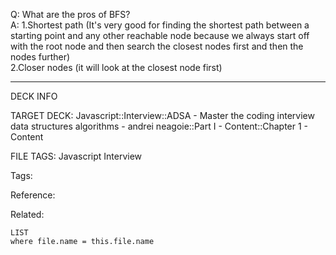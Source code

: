 Q: What are the pros of BFS?  
A: 1.Shortest path (It's very good for finding the shortest path between a starting point and any other reachable node because we always start off with the root node and then search the closest nodes first and then the nodes further)  
2.Closer nodes (it will look at the closest node first)
<!--ID: 1690032123418-->

---

DECK INFO

TARGET DECK: Javascript::Interview::ADSA - Master the coding interview data structures algorithms - andrei neagoie::Part I - Content::Chapter 1 - Content

FILE TAGS: Javascript Interview

Tags:

Reference:

Related:

```dataview
LIST
where file.name = this.file.name
```
